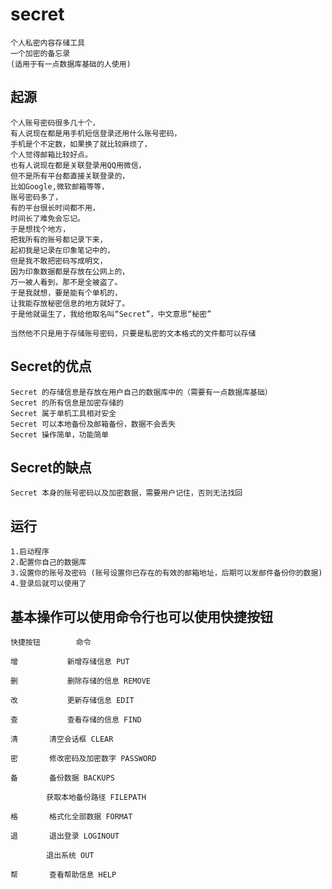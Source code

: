 # secret
	个人私密内容存储工具
	一个加密的备忘录 
	(适用于有一点数据库基础的人使用) 

## 起源 
	个人账号密码很多几十个， 
	有人说现在都是用手机短信登录还用什么账号密码，
	手机是个不定数，如果换了就比较麻烦了， 
	个人觉得邮箱比较好点。 
	也有人说现在都是关联登录用QQ用微信， 
	但不是所有平台都直接关联登录的， 
	比如Google,微软邮箱等等， 
	账号密码多了， 
	有的平台很长时间都不用， 
	时间长了难免会忘记。
	于是想找个地方，
	把我所有的账号都记录下来，
	起初我是记录在印象笔记中的， 
	但是我不敢把密码写成明文，
	因为印象数据都是存放在公网上的， 
	万一被人看到，那不是全被盗了。
	于是我就想，要是能有个单机的，
	让我能存放秘密信息的地方就好了。
	于是他就诞生了，我给他取名叫“Secret”，中文意思“秘密”
	
	当然他不只是用于存储账号密码，只要是私密的文本格式的文件都可以存储

## Secret的优点 
	Secret 的存储信息是存放在用户自己的数据库中的（需要有一点数据库基础） 
	Secret 的所有信息是加密存储的 
	Secret 属于单机工具相对安全 
	Secret 可以本地备份及邮箱备份，数据不会丢失 
	Secret 操作简单，功能简单 

## Secret的缺点 
	Secret 本身的账号密码以及加密数据，需要用户记住，否则无法找回 
	
## 运行 
	1.启动程序 
	2.配置你自己的数据库 
	3.设置你的账号及密码 (账号设置你已存在的有效的邮箱地址，后期可以发邮件备份你的数据)
	4.登录后就可以使用了 
	
## 基本操作可以使用命令行也可以使用快捷按钮<br> 
	快捷按钮   		命令                                        

	增        	新增存储信息 PUT              						 				

	删        	删除存储的信息 REMOVE         			 
	
	改        	更新存储信息 EDIT             						 	

	查         	查看存储的信息 FIND           						 	

	清		清空会话框 CLEAR              						 

	密		修改密码及加密数字 PASSWORD                  

	备		备份数据 BACKUPS                                     

			获取本地备份路径 FILEPATH				 

	格		格式化全部数据 FORMAT          				 

	退		退出登录 LOGINOUT             					 

			退出系统 OUT

	帮		查看帮助信息 HELP              					 

	

